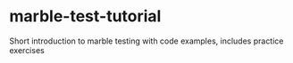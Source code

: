 # marble-test-tutorial
Short introduction to marble testing with code examples, includes practice exercises
